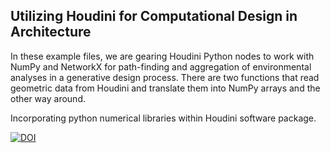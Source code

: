 ## Utilizing Houdini for Computational Design in Architecture

In these example files, we are gearing Houdini Python nodes to work with NumPy and NetworkX for path-finding and aggregation of environmental analyses in a generative design process. There are two functions that read geometric data from Houdini and translate them into NumPy arrays and the other way around.

Incorporating python numerical libraries within Houdini software package.

[![DOI](https://zenodo.org/badge/224738866.svg)](https://zenodo.org/badge/latestdoi/224738866)
